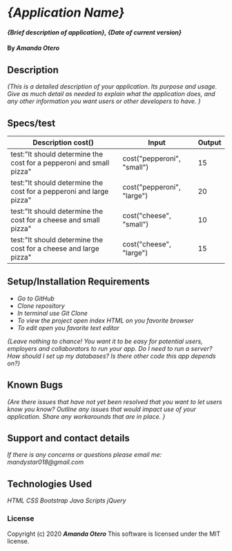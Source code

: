 # _{Application Name}_

#### _{Brief description of application}, {Date of current version}_

#### By _**Amanda Otero**_

## Description

_{This is a detailed description of your application. Its purpose and usage.  Give as much detail as needed to explain what the application does, and any other information you want users or other developers to have. }_

## Specs/test

| Description cost()                                                  	| Input                      	| Output 	|
|---------------------------------------------------------------------	|----------------------------	|--------	|
| test:"It should determine the cost for a pepperoni and small pizza" 	| cost("pepperoni", "small") 	| 15     	|
| test:"It should determine the cost for a pepperoni and large pizza" 	| cost("pepperoni", "large") 	| 20     	|
| test:"It should determine the cost for a cheese and small pizza"    	| cost("cheese", "small")    	| 10     	|
| test:"It should determine the cost for a cheese and large pizza"    	| cost("cheese", "large")    	| 15     	|

## Setup/Installation Requirements

* _Go to GitHub_
* _Clone repository_
* _In terminal use Git Clone_
* _To view the project open index HTML on you favorite browser_
* _To edit open you favorite text editor_

_{Leave nothing to chance! You want it to be easy for potential users, employers and collaborators to run your app. Do I need to run a server? How should I set up my databases? Is there other code this app depends on?}_

## Known Bugs

_{Are there issues that have not yet been resolved that you want to let users know you know?  Outline any issues that would impact use of your application.  Share any workarounds that are in place. }_

## Support and contact details

_If there is any concerns or questions please email me: mandystar018@gmail.com_

## Technologies Used

_HTML_
_CSS_
_Bootstrap_
_Java Scripts_
_jQuery_

### License

Copyright (c) 2020 **_Amanda Otero_**
This software is licensed under the MIT license.
